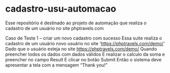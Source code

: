 # cadastro-usu-automacao
Esse repositório é destinado ao projeto de automação que realiza o cadastro de um usuário no site phptravels.com

Caso de Teste 1 – criar um novo cadastro com sucesso
    Essa suite realiza o cadastro de um usuário novo usuário no site 'https://phptravels.com/demo/'
    Dado que o usuário esteja no site https://phptravels.com/demo/
    Quando preencher todos os dados com dados válidos
    E realizar o calculo da soma e preencher no campo Result
    E clicar no botão Submit
    Então o sistema deve apresentar a tela com a mensagem “Thank you!”

